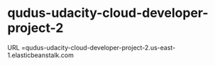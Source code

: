 # qudus-udacity-cloud-developer-project-2
URL =qudus-udacity-cloud-developer-project-2.us-east-1.elasticbeanstalk.com
